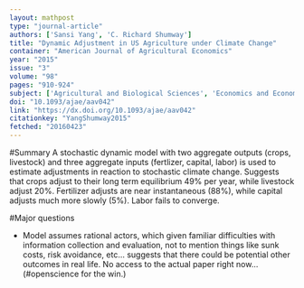 ```yaml
---
layout: mathpost
type: "journal-article"
authors: ['Sansi Yang', 'C. Richard Shumway']
title: "Dynamic Adjustment in US Agriculture under Climate Change"
container: "American Journal of Agricultural Economics"
year: "2015"
issue: "3"
volume: "98"
pages: "910-924"
subject: ['Agricultural and Biological Sciences', 'Economics and Econometrics']
doi: "10.1093/ajae/aav042"
link: "https://dx.doi.org/10.1093/ajae/aav042"
citationkey: "YangShumway2015"
fetched: "20160423"
---
```


#Summary
A stochastic dynamic model with two aggregate outputs (crops, livestock) and three aggregate inputs (fertlizer, capital, labor) is used to estimate adjustments in reaction to stochastic climate change. Suggests that crops adjust to their long term equilibrium 49% per year, while livestock adjust 20%. Fertilizer adjusts are near instantaneous (88%), while capital adjusts much more slowly (5%). Labor fails to converge.

#Major questions
* Model assumes rational actors, which given familiar difficulties with information collection and evaluation, not to mention things like sunk costs, risk avoidance, etc... suggests that there could be potential other outcomes in real life. No access to the actual paper right now... (#openscience for the win.)
